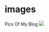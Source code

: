 # images
Pics Of My Blog
![](https://github.com/Ich-liebe/images/blob/main/images/%E5%B1%8F%E5%B9%95%E6%88%AA%E5%9B%BE%202023-03-21%20180420.png)

